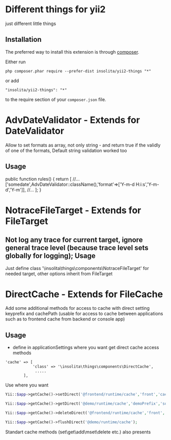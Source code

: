 Different things for yii2
=========================
just different little things

Installation
------------

The preferred way to install this extension is through [composer](http://getcomposer.org/download/).

Either run

```
php composer.phar require --prefer-dist insolita/yii2-things "*"
```

or add

```
"insolita/yii2-things": "*"
```

to the require section of your `composer.json` file.

AdvDateValidator - Extends for DateValidator
===================================
Allow to set formats as array, not only string - and return true if the validly of one of the formats, Default string validation worked too

Usage
-----
public function rules()
    {
        return [
        //...
            ['somedate',AdvDateValidator::className(),'format'=>['Y-m-d H:i:s','Y-m-d','Y-m']],
        //...
        ];
    }

NotraceFileTarget - Extends for FileTarget
===================================
Not log any trace for current target, ignore general trace level (because trace level sets globally for logging);
Usage
-----
Just define class '\insolita\things\components\NotraceFileTarget'  for needed target, other options inherit from FileTarget

DirectCache - Extends for FileCache
===================================
Add some additional methods for access to cache with direct setting keyprefix and cachePath
(usable for access to cache between applications such as to frontend cache from backend or console app)

Usage
-----

 - define in applicationSettings where you want get direct cache access methods

 ```
 'cache' => [
             'class' => '\insolita\things\components\DirectCache',
              .....
         ],
```

Use where you want

```php
Yii::$app->getCache()->setDirect('@frontend/runtime/cache','front','cache_1','data_1', $duration);

Yii::$app->getCache()->getDirect('@demo/runtime/cache','demoPrefix','somecachekey');

Yii::$app->getCache()->deleteDirect('@frontend/runtime/cache','front','cache_1');

Yii::$app->getCache()->flushDirect('@demo/runtime/cache');

```
Standart cache methods (set\get\add\mset\delete  etc.) also presents